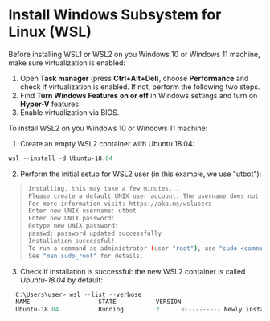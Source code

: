 
# Install Windows Subsystem for Linux (WSL)

Before installing WSL1 or WSL2 on you Windows 10 or Windows 11 machine, make sure virtualization is enabled:

1. Open **Task manager** (press **Ctrl+Alt+Del**), choose **Performance** and check if virtualization is enabled. If
   not, perform the following two steps.
3. Find **Turn Windows Features on or off** in Windows settings and turn on **Hyper-V** features.
5. Enable virtualization via BIOS.

To install WSL2 on you Windows 10 or Windows 11 machine:

1. Create an empty WSL2 container with Ubuntu 18.04:
```PowerShell
wsl --install -d Ubuntu-18.04
```
2. Perform the initial setup for WSL2 user (in this example, we use "utbot"):

> ```bash
> Installing, this may take a few minutes...
> Please create a default UNIX user account. The username does not need to match your Windows username.
> For more information visit: https://aka.ms/wslusers
> Enter new UNIX username: utbot
> Enter new UNIX password:
> Retype new UNIX password:
> passwd: password updated successfully
> Installation successful!
> To run a command as administrator (user "root"), use "sudo <command>".
> See "man sudo_root" for details.
> ```
3. Check if installation is successful: the new WSL2 container is called _Ubuntu-18.04_ by default:
```PowerShell
  C:\Users\user> wsl --list --verbose
  NAME                   STATE           VERSION
  Ubuntu-18.04           Running         2      <---------- Newly installed WSL2 container   
```
